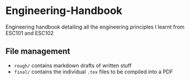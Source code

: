 # Engineering-Handbook
Engineering handbook detailing all the engineering principles I learnt from ESC101 and ESC102

## File management
- `rough/` contains markdown drafts of written stuff
- `final/` contains the individual `.tex` files to be compiled into a PDF
